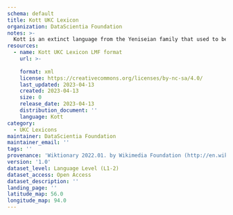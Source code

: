 ```yaml
---
schema: default
title: Kott UKC Lexicon
organization: DataScientia Foundation
notes: >-
  Kott is an extinct language from the Yeniseian family that used to be spoken in Eurasia. The UKC Lexicon of Kott is represented as a lexico-semantic network. It consists of words, word senses, synsets, as well as sense-level and synset-level relationships
resources:
  - name: Kott UKC Lexicon LMF format
    url: >-
      
    format: xml
    license: https://creativecommons.org/licenses/by-nc-sa/4.0/
    last_updated: 2023-04-13
    created: 2023-04-13
    size: 0
    release_date: 2023-04-13
    distribution_document: ''
    language: Kott
category:
  - UKC Lexicons
maintainer: DataScientia Foundation
maintainer_email: ''
tags: ''
provenance: 'Wiktionary 2022.01. by Wikimedia Foundation (http://en.wiktionary.org); CogNet 2.1 by Khuyagbaatar Batsuren, National University of Mongolia (http://cognet.ukc.disi.unitn.it); Princeton WordNet 2.1 by Princeton University (https://wordnet.princeton.edu)'
version: '1.0'
dataset_level: Language Level (L1-2)
dataset_access: Open Access
dataset_description: ''
landing_page: ''
latitude_map: 56.0
longitude_map: 94.0
---
```

